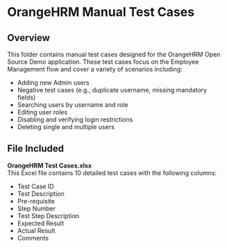 # OrangeHRM Manual Test Cases

## Overview
This folder contains manual test cases designed for the OrangeHRM Open Source Demo application. These test cases focus on the Employee Management flow and cover a variety of scenarios including:

- Adding new Admin users
- Negative test cases (e.g., duplicate username, missing mandatory fields)
- Searching users by username and role
- Editing user roles
- Disabling and verifying login restrictions
- Deleting single and multiple users

## File Included
**OrangeHRM Test Cases.xlsx**  
  This Excel file contains 10 detailed test cases with the following columns:
  - Test Case ID
  - Test Description
  - Pre-requisite
  - Step Number
  - Test Step Description
  - Expected Result
  - Actual Result
  - Comments





